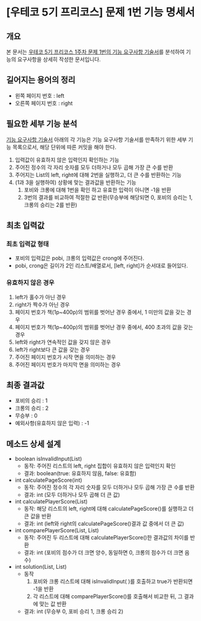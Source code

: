 # [우테코 5기 프리코스] 문제 1번 기능 명세서
## 개요
본 문서는 [우테코 5기 프리코스 1주차 문제 1번의 기능 요구사항 기술서](https://github.com/DevJay1024/java-onboarding/blob/main/docs/PROBLEM1.md)를 분석하여 기능의 요구사항을 상세히 작성한 문서입니다.

## 길어지는 용어의 정리
- 왼쪽 페이지 번호 : left
- 오른쪽 페이지 번호 : right

## 필요한 세부 기능 분석
[기능 요구사항 기술서](https://github.com/DevJay1024/java-onboarding/blob/main/docs/PROBLEM1.md)
아래의 각 기능은 기능 요구사항 기술서를 만족하기 위한 세부 기능 목록으로서, 해당 단위에 따른 커밋을 해야 한다.

1. 입력값이 유효하지 않은 입력인지 확인하는 기능
2. 주어진 정수의 각 자리 숫자를 모두 더하거나 모두 곱해 가장 큰 수를 반환
3. 주어지는 List의 left, right에 대해 2번을 실행하고, 더 큰 수를 반환하는 기능
5. (1과 3을 실행하여) 상황에 맞는 결과값을 반환하는 기능
   1. 포비와 크롱에 대해 1번을 확인 하고 유효한 입력이 아니면 -1을 반환
   2. 3번의 결과를 비교하여 적절한 값 반환(무승부에 해당되면 0, 포비의 승리는 1, 크롱의 승리는 2를 반환)

## 최초 입력값
### 최초 입력값 형태
- 포비의 입력값은 pobi, 크롱의 입력값은 crong에 주어진다.
- pobi, crong은 길이가 2인 리스트/배열로서, [left, right]가 순서대로 들어있다.

### 유효하지 않은 경우
1. left가 홀수가 아닌 경우
2. right가 짝수가 아닌 경우
3. 페이지 번호가 책(1p~400p)의 범위를 벗어난 경우 중에서, 1 미만의 값을 갖는 경우
4. 페이지 번호가 책(1p~400p)의 범위를 벗어난 경우 중에서, 400 초과의 값을 갖는 경우
5. left와 right가 연속적인 값을 갖지 않은 경우
6. left가 right보다 큰 값을 갖는 경우
7. 주어진 페이지 번호가 시작 면을 의미하는 경우
8. 주어진 페이지 번호가 마지막 면을 의미하는 경우

## 최종 결과값
- 포비의 승리 : 1
- 크롱의 승리 : 2
- 무승부 : 0
- 예외사항(유효하지 않은 입력) : -1

## 메소드 상세 설계
- boolean isInvalidInput(List)
  - 동작: 주어진 리스트의 left, right 집합이 유효하지 않은 입력인지 확인
  - 결과: boolean(true: 유효하지 않음, false: 유효함)
- int calculatePageScore(int)
  - 동작: 주어진 정수의 각 자리 숫자를 모두 더하거나 모두 곱해 가장 큰 수를 반환
  - 결과: int (모두 더하거나 모두 곱해 더 큰 값)
- int calculatePlayerScore(List)
  - 동작: 해당 리스트의 left, right에 대해 calculatePageScore()를 실행하고 더 큰 값을 반환
  - 결과: int (left와 right의 calculatePageScore()결과 값 중에서 더 큰 값)
- int comparePlayerScore(List, List)
  - 동작: 주어진 두 리스트에 대해 calculatePlayerScore()한 결과값의 차이를 반환
  - 결과: int (포비의 점수가 더 크면 양수, 동일하면 0, 크롱의 점수가 더 크면 음수)
- int solution(List, List)
  - 동작
    1. 포비와 크롱 리스트에 대해 isInvalidInput( )를 호출하고 true가 반환되면 -1을 반환
    2. 각 리스트에 대해 comparePlayerScore()를 호출해서 비교한 뒤, 그 결과에 맞는 값 반환 
  - 결과: int (무승부 0, 포비 승리 1, 크롱 승리 2)
